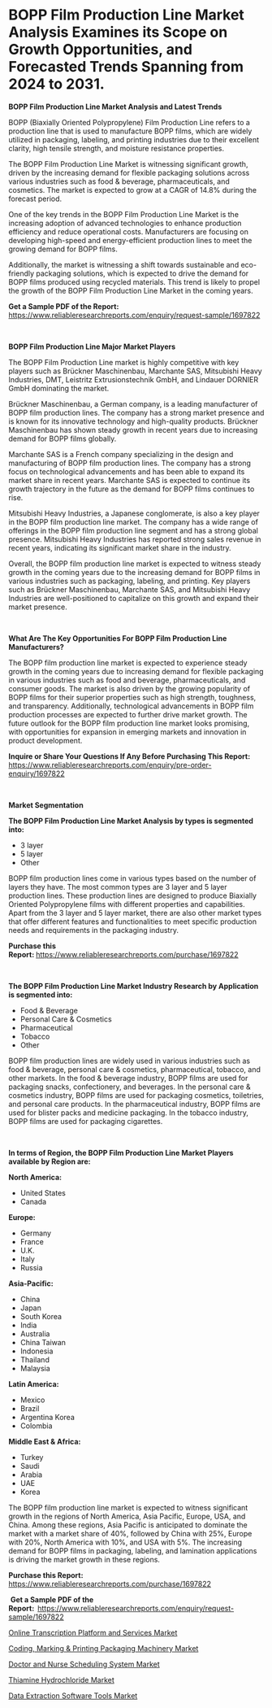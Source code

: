 <p><h1>BOPP Film Production Line Market Analysis Examines its Scope on Growth Opportunities, and Forecasted Trends Spanning from 2024 to 2031.</h1></p><p><strong>BOPP Film Production Line Market Analysis and Latest Trends</strong></p>
<p><p>BOPP (Biaxially Oriented Polypropylene) Film Production Line refers to a production line that is used to manufacture BOPP films, which are widely utilized in packaging, labeling, and printing industries due to their excellent clarity, high tensile strength, and moisture resistance properties.</p><p>The BOPP Film Production Line Market is witnessing significant growth, driven by the increasing demand for flexible packaging solutions across various industries such as food & beverage, pharmaceuticals, and cosmetics. The market is expected to grow at a CAGR of 14.8% during the forecast period. </p><p>One of the key trends in the BOPP Film Production Line Market is the increasing adoption of advanced technologies to enhance production efficiency and reduce operational costs. Manufacturers are focusing on developing high-speed and energy-efficient production lines to meet the growing demand for BOPP films.</p><p>Additionally, the market is witnessing a shift towards sustainable and eco-friendly packaging solutions, which is expected to drive the demand for BOPP films produced using recycled materials. This trend is likely to propel the growth of the BOPP Film Production Line Market in the coming years.</p></p>
<p><strong>Get a Sample PDF of the Report:&nbsp;</strong> <a href="https://www.reliableresearchreports.com/enquiry/request-sample/1697822">https://www.reliableresearchreports.com/enquiry/request-sample/1697822</a></p>
<p>&nbsp;</p>
<p><strong>BOPP Film Production Line Major Market Players</strong></p>
<p><p>The BOPP Film Production Line market is highly competitive with key players such as Brückner Maschinenbau, Marchante SAS, Mitsubishi Heavy Industries, DMT, Leistritz Extrusionstechnik GmbH, and Lindauer DORNIER GmbH dominating the market.</p><p>Brückner Maschinenbau, a German company, is a leading manufacturer of BOPP film production lines. The company has a strong market presence and is known for its innovative technology and high-quality products. Brückner Maschinenbau has shown steady growth in recent years due to increasing demand for BOPP films globally.</p><p>Marchante SAS is a French company specializing in the design and manufacturing of BOPP film production lines. The company has a strong focus on technological advancements and has been able to expand its market share in recent years. Marchante SAS is expected to continue its growth trajectory in the future as the demand for BOPP films continues to rise.</p><p>Mitsubishi Heavy Industries, a Japanese conglomerate, is also a key player in the BOPP film production line market. The company has a wide range of offerings in the BOPP film production line segment and has a strong global presence. Mitsubishi Heavy Industries has reported strong sales revenue in recent years, indicating its significant market share in the industry.</p><p>Overall, the BOPP film production line market is expected to witness steady growth in the coming years due to the increasing demand for BOPP films in various industries such as packaging, labeling, and printing. Key players such as Brückner Maschinenbau, Marchante SAS, and Mitsubishi Heavy Industries are well-positioned to capitalize on this growth and expand their market presence.</p></p>
<p>&nbsp;</p>
<p><strong>What Are The Key Opportunities For BOPP Film Production Line Manufacturers?</strong></p>
<p><p>The BOPP film production line market is expected to experience steady growth in the coming years due to increasing demand for flexible packaging in various industries such as food and beverage, pharmaceuticals, and consumer goods. The market is also driven by the growing popularity of BOPP films for their superior properties such as high strength, toughness, and transparency. Additionally, technological advancements in BOPP film production processes are expected to further drive market growth. The future outlook for the BOPP film production line market looks promising, with opportunities for expansion in emerging markets and innovation in product development.</p></p>
<p><strong>Inquire or Share Your Questions If Any Before Purchasing This Report:</strong> <a href="https://www.reliableresearchreports.com/enquiry/pre-order-enquiry/1697822">https://www.reliableresearchreports.com/enquiry/pre-order-enquiry/1697822</a></p>
<p>&nbsp;</p>
<p><strong>Market Segmentation</strong></p>
<p><strong>The BOPP Film Production Line Market Analysis by types is segmented into:</strong></p>
<p><ul><li>3 layer</li><li>5 layer</li><li>Other</li></ul></p>
<p><p>BOPP film production lines come in various types based on the number of layers they have. The most common types are 3 layer and 5 layer production lines. These production lines are designed to produce Biaxially Oriented Polypropylene films with different properties and capabilities. Apart from the 3 layer and 5 layer market, there are also other market types that offer different features and functionalities to meet specific production needs and requirements in the packaging industry.</p></p>
<p><strong>Purchase this Report:&nbsp;</strong><a href="https://www.reliableresearchreports.com/purchase/1697822">https://www.reliableresearchreports.com/purchase/1697822</a></p>
<p>&nbsp;</p>
<p><strong>The BOPP Film Production Line Market Industry Research by Application is segmented into:</strong></p>
<p><ul><li>Food & Beverage</li><li>Personal Care & Cosmetics</li><li>Pharmaceutical</li><li>Tobacco</li><li>Other</li></ul></p>
<p><p>BOPP film production lines are widely used in various industries such as food & beverage, personal care & cosmetics, pharmaceutical, tobacco, and other markets. In the food & beverage industry, BOPP films are used for packaging snacks, confectionery, and beverages. In the personal care & cosmetics industry, BOPP films are used for packaging cosmetics, toiletries, and personal care products. In the pharmaceutical industry, BOPP films are used for blister packs and medicine packaging. In the tobacco industry, BOPP films are used for packaging cigarettes.</p></p>
<p>&nbsp;</p>
<p><strong>In terms of Region, the BOPP Film Production Line Market Players available by Region are:</strong></p>
<p>
    <p> <strong> North America: </strong>
        <ul>
            <li>United States</li>
            <li>Canada</li>
        </ul>
        </p> 
    <p> <strong> Europe: </strong>
        <ul>
            <li>Germany</li>
            <li>France</li>
            <li>U.K.</li>
            <li>Italy</li>
            <li>Russia</li>
        </ul>
        </p> 
    <p> <strong> Asia-Pacific: </strong>
        <ul>
            <li>China</li>
            <li>Japan</li>
            <li>South Korea</li>
            <li>India</li>
            <li>Australia</li>
            <li>China Taiwan</li>
            <li>Indonesia</li>
            <li>Thailand</li>
            <li>Malaysia</li>
        </ul>
        </p> 
    <p> <strong> Latin America: </strong>
        <ul>
            <li>Mexico</li>
            <li>Brazil</li>
            <li>Argentina Korea</li>
            <li>Colombia</li>
        </ul>
        </p> 
    <p> <strong> Middle East & Africa: </strong>
        <ul>
            <li>Turkey</li>
            <li>Saudi</li>
            <li>Arabia</li>
            <li>UAE</li>
            <li>Korea</li>
        </ul>
    </p>
    </p>
<p><p>The BOPP film production line market is expected to witness significant growth in the regions of North America, Asia Pacific, Europe, USA, and China. Among these regions, Asia Pacific is anticipated to dominate the market with a market share of 40%, followed by China with 25%, Europe with 20%, North America with 10%, and USA with 5%. The increasing demand for BOPP films in packaging, labeling, and lamination applications is driving the market growth in these regions.</p></p>
<p><strong>Purchase this Report: </strong><a href="https://www.reliableresearchreports.com/purchase/1697822">https://www.reliableresearchreports.com/purchase/1697822</a></p>
<p>&nbsp;<strong>Get a Sample PDF of the Report:&nbsp;&nbsp;</strong><a href="https://www.reliableresearchreports.com/enquiry/request-sample/1697822">https://www.reliableresearchreports.com/enquiry/request-sample/1697822</a></p>
<p><strong></strong></p>
<p><p><a href="https://medium.com/@angelaarnold1941/online-transcription-platform-and-services-market-analysis-and-sze-forecasted-for-period-from-2024-cbd230e0216b">Online Transcription Platform and Services Market</a></p><p><a href="https://github.com/FassouRP/Market-Research-Report-List-3/blob/main/coding-marking-printing-packaging-machinery-market.md">Coding, Marking & Printing Packaging Machinery Market</a></p><p><a href="https://medium.com/@angelaarnold1941/doctor-and-nurse-scheduling-system-market-size-and-market-trends-complete-industry-overview-2024-7c47232c7d7d">Doctor and Nurse Scheduling System Market</a></p><p><a href="https://github.com/rahu1506/Market-Research-Report-List-3/blob/main/thiamine-hydrochloride-market.md">Thiamine Hydrochloride Market</a></p><p><a href="https://medium.com/@elvirabogdani08/data-extraction-software-tools-market-research-report-its-history-and-forecast-2024-to-2031-545f534696ac">Data Extraction Software Tools Market</a></p></p>